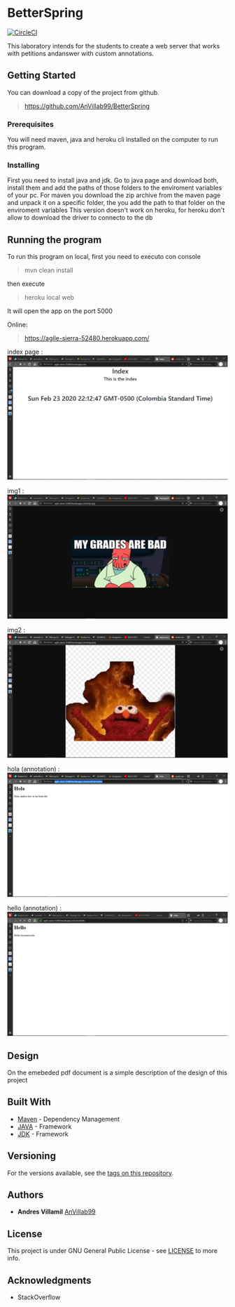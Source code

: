 # BetterSpring
[![CircleCI](https://circleci.com/gh/AnVillab99/BetterSpring.svg?style=svg)](https://circleci.com/gh/AnVillab99/BetterSpring)

This laboratory intends for the students to create a web server that works with petitions andanswer with custom annotations.

## Getting Started

You can download a copy of the project from github.
>https://github.com/AnVillab99/BetterSpring


### Prerequisites

You will need maven, java and heroku cli installed on the computer to run this program.


### Installing

First you need to install java and jdk.
Go to java page and download both, install them and add the paths of those folders to the enviroment variables of your pc.
For maven you download the zip archive from the maven page and unpack it on a specific folder, the you add the path to that folder on the enviroment variables
This version doesn't work on heroku, for heroku don't allow to download the driver to connecto to the db


## Running the program

To run this program on local, first you need to executo con console
> mvn clean install
>
then execute 
>heroku local web
>
It will open the app on the port 5000

Online:
> https://agile-sierra-52480.herokuapp.com/
>


index page  :
![index](https://github.com/AnVillab99/BetterSpring/blob/master/resources/img/index.png)

img1 :
![img1](https://github.com/AnVillab99/BetterSpring/blob/master/resources/img/img1.png)

img2 :
![img2](https://github.com/AnVillab99/BetterSpring/blob/master/resources/img/img2.png)

hola (annotation) :
![hola](https://github.com/AnVillab99/BetterSpring/blob/master/resources/img/hola.png)

hello (annotation) :
![hello](https://github.com/AnVillab99/BetterSpring/blob/master/resources/img/hello.png)


## Design

On the emebeded pdf document is a simple description of the design of this project 


## Built With

* [Maven](https://maven.apache.org/) - Dependency Management
* [JAVA](https://www.java.com/es/download) - Framework
* [JDK](https://www.oracle.com/technetwork/java/javase/downloads/jdk8-downloads-2133151.html) - Framework

## Versioning

For the versions available, see the [tags on this repository](https://github.com/AnVillab99/BetterSpring/tags). 

## Authors

* **Andres Villamil**  [AnVillab99](https://github.com/AnVillab99)


## License

This project is under GNU General Public License - see [LICENSE](https://github.com/AnVillab99/BetterSpring/blob/master/LICENSE) to more info.

## Acknowledgments

* StackOverflow


